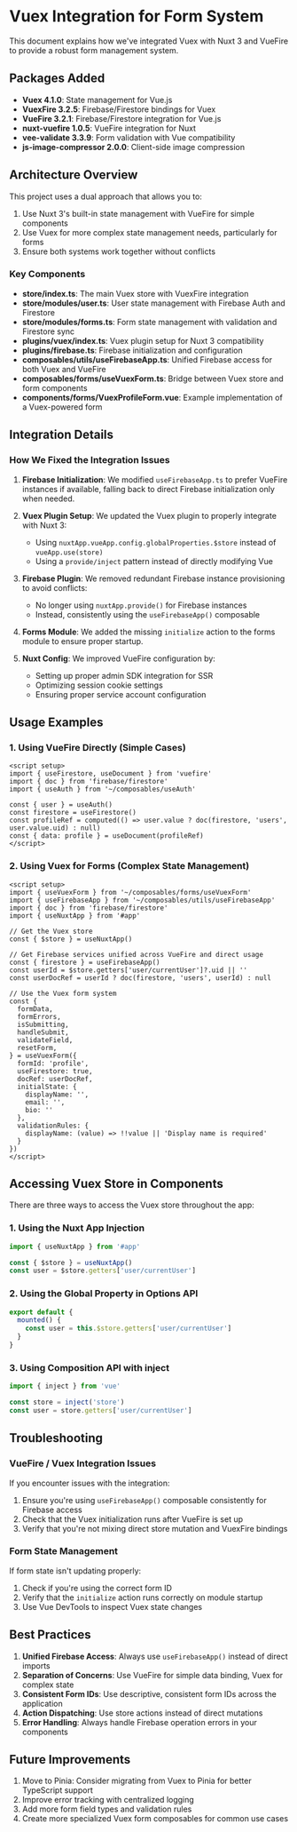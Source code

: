 # Vuex Integration for Form System

This document explains how we've integrated Vuex with Nuxt 3 and VueFire to provide a robust form management system.

## Packages Added

- **Vuex 4.1.0**: State management for Vue.js
- **VuexFire 3.2.5**: Firebase/Firestore bindings for Vuex
- **VueFire 3.2.1**: Firebase/Firestore integration for Vue.js
- **nuxt-vuefire 1.0.5**: VueFire integration for Nuxt
- **vee-validate 3.3.9**: Form validation with Vue compatibility
- **js-image-compressor 2.0.0**: Client-side image compression

## Architecture Overview

This project uses a dual approach that allows you to:

1. Use Nuxt 3's built-in state management with VueFire for simple components
2. Use Vuex for more complex state management needs, particularly for forms
3. Ensure both systems work together without conflicts

### Key Components

- **store/index.ts**: The main Vuex store with VuexFire integration
- **store/modules/user.ts**: User state management with Firebase Auth and Firestore
- **store/modules/forms.ts**: Form state management with validation and Firestore sync
- **plugins/vuex/index.ts**: Vuex plugin setup for Nuxt 3 compatibility
- **plugins/firebase.ts**: Firebase initialization and configuration
- **composables/utils/useFirebaseApp.ts**: Unified Firebase access for both Vuex and VueFire
- **composables/forms/useVuexForm.ts**: Bridge between Vuex store and form components
- **components/forms/VuexProfileForm.vue**: Example implementation of a Vuex-powered form

## Integration Details

### How We Fixed the Integration Issues

1. **Firebase Initialization**: We modified `useFirebaseApp.ts` to prefer VueFire instances if available, falling back to direct Firebase initialization only when needed.

2. **Vuex Plugin Setup**: We updated the Vuex plugin to properly integrate with Nuxt 3:
   - Using `nuxtApp.vueApp.config.globalProperties.$store` instead of `vueApp.use(store)`
   - Using a `provide/inject` pattern instead of directly modifying Vue

3. **Firebase Plugin**: We removed redundant Firebase instance provisioning to avoid conflicts:
   - No longer using `nuxtApp.provide()` for Firebase instances
   - Instead, consistently using the `useFirebaseApp()` composable

4. **Forms Module**: We added the missing `initialize` action to the forms module to ensure proper startup.

5. **Nuxt Config**: We improved VueFire configuration by:
   - Setting up proper admin SDK integration for SSR
   - Optimizing session cookie settings
   - Ensuring proper service account configuration

## Usage Examples

### 1. Using VueFire Directly (Simple Cases)

```vue
<script setup>
import { useFirestore, useDocument } from 'vuefire'
import { doc } from 'firebase/firestore'
import { useAuth } from '~/composables/useAuth'

const { user } = useAuth()
const firestore = useFirestore()
const profileRef = computed(() => user.value ? doc(firestore, 'users', user.value.uid) : null)
const { data: profile } = useDocument(profileRef)
</script>
```

### 2. Using Vuex for Forms (Complex State Management)

```vue
<script setup>
import { useVuexForm } from '~/composables/forms/useVuexForm'
import { useFirebaseApp } from '~/composables/utils/useFirebaseApp'
import { doc } from 'firebase/firestore'
import { useNuxtApp } from '#app'

// Get the Vuex store
const { $store } = useNuxtApp()

// Get Firebase services unified across VueFire and direct usage
const { firestore } = useFirebaseApp()
const userId = $store.getters['user/currentUser']?.uid || ''
const userDocRef = userId ? doc(firestore, 'users', userId) : null

// Use the Vuex form system
const {
  formData,
  formErrors,
  isSubmitting,
  handleSubmit,
  validateField,
  resetForm,
} = useVuexForm({
  formId: 'profile',
  useFirestore: true,
  docRef: userDocRef,
  initialState: {
    displayName: '',
    email: '',
    bio: ''
  },
  validationRules: {
    displayName: (value) => !!value || 'Display name is required'
  }
})
</script>
```

## Accessing Vuex Store in Components

There are three ways to access the Vuex store throughout the app:

### 1. Using the Nuxt App Injection

```js
import { useNuxtApp } from '#app'

const { $store } = useNuxtApp()
const user = $store.getters['user/currentUser']
```

### 2. Using the Global Property in Options API

```js
export default {
  mounted() {
    const user = this.$store.getters['user/currentUser']
  }
}
```

### 3. Using Composition API with inject

```js
import { inject } from 'vue'

const store = inject('store')
const user = store.getters['user/currentUser']
```

## Troubleshooting

### VueFire / Vuex Integration Issues

If you encounter issues with the integration:

1. Ensure you're using `useFirebaseApp()` composable consistently for Firebase access
2. Check that the Vuex initialization runs after VueFire is set up
3. Verify that you're not mixing direct store mutation and VuexFire bindings

### Form State Management

If form state isn't updating properly:

1. Check if you're using the correct form ID
2. Verify that the `initialize` action runs correctly on module startup
3. Use Vue DevTools to inspect Vuex state changes

## Best Practices

1. **Unified Firebase Access**: Always use `useFirebaseApp()` instead of direct imports
2. **Separation of Concerns**: Use VueFire for simple data binding, Vuex for complex state
3. **Consistent Form IDs**: Use descriptive, consistent form IDs across the application
4. **Action Dispatching**: Use store actions instead of direct mutations
5. **Error Handling**: Always handle Firebase operation errors in your components

## Future Improvements

1. Move to Pinia: Consider migrating from Vuex to Pinia for better TypeScript support
2. Improve error tracking with centralized logging
3. Add more form field types and validation rules
4. Create more specialized Vuex form composables for common use cases